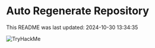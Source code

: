 # Auto Regenerate Repository

This README was last updated: 2024-10-30 13:34:35

 ![TryHackMe](https://tryhackme.com/badge/533634)